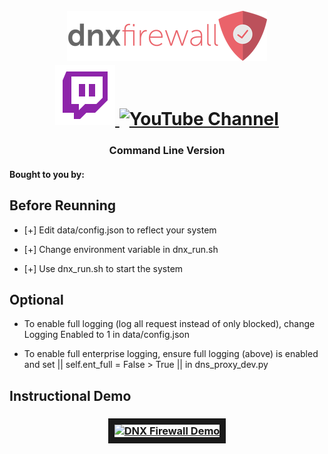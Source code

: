 <h1 align="center">
	<br>
	<img src="https://github.com/ProHackTech/DNX-FWALL-CMD/blob/master/DNX_Logo.png" alt="DNX Firewall Logo">
	<br>
	<a href="https://www.twitch.tv/dowright" target="_blank">
		<img src="https://github.com/ProHackTech/DNX-FWALL-CMD/blob/master/Readme_Social/twitch.png" alt="Twitch Stream" />
	</a>
	<a href="https://www.youtube.com/channel/UCKAiTcsiD50oZvf9h0xbvCg" target="_blank">
		<img src="https://github.com/ProHackTech/DNX-FWALL-CMD/blob/master/Readme_Social/youtube.png" alt="YouTube Channel"/>
	</a>
</h1>

<h3 align="center">
	Command Line Version
</h3>

<h4>Bought to you by: </h4>

<h2>Before Reunning</h2>

- [+] Edit data/config.json to reflect your system

- [+] Change environment variable in dnx_run.sh

- [+] Use dnx_run.sh to start the system

<h2>Optional</h2>

- To enable full logging (log all request instead of only blocked), change Logging Enabled to 1 in data/config.json

- To enable full enterprise logging, ensure full logging (above) is enabled and set || self.ent_full = False > True || in dns_proxy_dev.py

<h2>Instructional Demo</h2>

<h3 align="center">
	<a href="http://www.youtube.com/watch?feature=player_embedded&v=6NvRXlNjpOc" target="_blank">
		<img src="http://img.youtube.com/vi/6NvRXlNjpOc/0.jpg" alt="DNX Firewall Demo" width="480" height="360" border="10" />
	</a>
</h3>